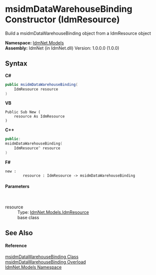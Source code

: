 # msidmDataWarehouseBinding Constructor (IdmResource)
 

Build a msidmDataWarehouseBinding object from a IdmResource object

**Namespace:**&nbsp;<a href="N_IdmNet_Models">IdmNet.Models</a><br />**Assembly:**&nbsp;IdmNet (in IdmNet.dll) Version: 1.0.0.0 (1.0.0)

## Syntax

**C#**<br />
``` C#
public msidmDataWarehouseBinding(
	IdmResource resource
)
```

**VB**<br />
``` VB
Public Sub New ( 
	resource As IdmResource
)
```

**C++**<br />
``` C++
public:
msidmDataWarehouseBinding(
	IdmResource^ resource
)
```

**F#**<br />
``` F#
new : 
        resource : IdmResource -> msidmDataWarehouseBinding
```


#### Parameters
&nbsp;<dl><dt>resource</dt><dd>Type: <a href="T_IdmNet_Models_IdmResource">IdmNet.Models.IdmResource</a><br />base class</dd></dl>

## See Also


#### Reference
<a href="T_IdmNet_Models_msidmDataWarehouseBinding">msidmDataWarehouseBinding Class</a><br /><a href="Overload_IdmNet_Models_msidmDataWarehouseBinding__ctor">msidmDataWarehouseBinding Overload</a><br /><a href="N_IdmNet_Models">IdmNet.Models Namespace</a><br />